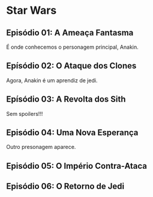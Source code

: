 # Star Wars

## Episódio 01: A Ameaça Fantasma

É onde conhecemos o personagem principal, Anakin.

## Epísódio 02: O Ataque dos Clones

Agora, Anakin é um aprendiz de jedi.

## Epísódio 03: A Revolta dos Sith

Sem spoilers!!!

## Episódio 04: Uma Nova Esperança

Outro presonagem aparece.

## Episódio 05: O Império Contra-Ataca

## Episódio 06: O Retorno de Jedi
